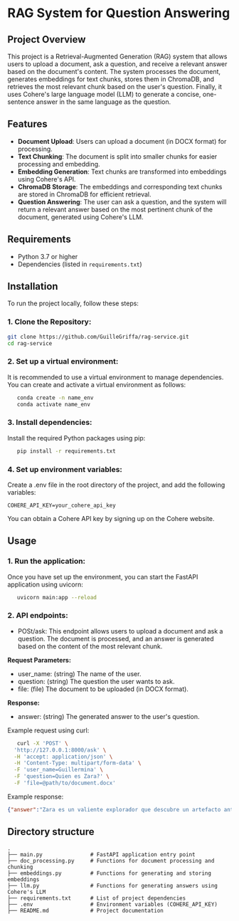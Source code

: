 # RAG System for Question Answering

## Project Overview

This project is a Retrieval-Augmented Generation (RAG) system that allows users to upload a document, ask a question, and receive a relevant answer based on the document's content. The system processes the document, generates embeddings for text chunks, stores them in ChromaDB, and retrieves the most relevant chunk based on the user's question. Finally, it uses Cohere's large language model (LLM) to generate a concise, one-sentence answer in the same language as the question.

## Features

- **Document Upload**: Users can upload a document (in DOCX format) for processing.
- **Text Chunking**: The document is split into smaller chunks for easier processing and embedding.
- **Embedding Generation**: Text chunks are transformed into embeddings using Cohere's API.
- **ChromaDB Storage**: The embeddings and corresponding text chunks are stored in ChromaDB for efficient retrieval.
- **Question Answering**: The user can ask a question, and the system will return a relevant answer based on the most pertinent chunk of the document, generated using Cohere's LLM.

## Requirements

- Python 3.7 or higher
- Dependencies (listed in `requirements.txt`)

## Installation

To run the project locally, follow these steps:

### 1. Clone the Repository:

   ```bash
   git clone https://github.com/GuilleGriffa/rag-service.git
   cd rag-service
```

### 2. Set up a virtual environment: 

It is recommended to use a virtual environment to manage dependencies. You can create and activate a virtual environment as follows:

```bash
   conda create -n name_env
   conda activate name_env
```

### 3. Install dependencies:

Install the required Python packages using pip:

```bash
   pip install -r requirements.txt
```

### 4. Set up environment variables:

Create a .env file in the root directory of the project, and add the following variables:

```env
COHERE_API_KEY=your_cohere_api_key
```
You can obtain a Cohere API key by signing up on the Cohere website.

## Usage 

### 1. Run the application: 

Once you have set up the environment, you can start the FastAPI application using uvicorn:

```bash
   uvicorn main:app --reload
```

### 2. API endpoints:

- POSt/ask: This endpoint allows users to upload a document and ask a question. The document is processed, and an answer is generated based on the content of the most relevant chunk.

**Request Parameters:**

- user_name: (string) The name of the user.
- question: (string) The question the user wants to ask.
- file: (file) The document to be uploaded (in DOCX format).

**Response:**

- answer: (string) The generated answer to the user's question.

Example request using curl:

```bash
   curl -X 'POST' \
  'http://127.0.0.1:8000/ask' \
  -H 'accept: application/json' \
  -H 'Content-Type: multipart/form-data' \
  -F 'user_name=Guillermina' \
  -F 'question=Quien es Zara?' \
  -F 'file=@path/to/document.docx'
```

Example response:

```json
{"answer":"Zara es un valiente explorador que descubre un artefacto antiguo que podría salvar a la galaxia de una guerra intergaláctica entre los Dracorians y los Lumis. 💫🛸🌌"}
```

## Directory structure

```plaintext
.
├── main.py               # FastAPI application entry point
├── doc_processing.py     # Functions for document processing and chunking
├── embeddings.py         # Functions for generating and storing embeddings
├── llm.py                # Functions for generating answers using Cohere's LLM
├── requirements.txt      # List of project dependencies
├── .env                  # Environment variables (COHERE_API_KEY)
├── README.md             # Project documentation
```